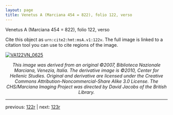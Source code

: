 ```yaml
---
layout: page
title: Venetus A (Marciana 454 = 822), folio 122, verso
---
```


Venetus A (Marciana 454 = 822), folio 122, verso

Cite this object as `urn:cite2:hmt:msA.v1:122v`.  The full image is linked to a citation tool you can use to cite regions of the image.

[![VA122VN_0625](http://www.homermultitext.org/iipsrv?IIIF=/project/homer/pyramidal/deepzoom/hmt/vaimg/2017a/VA122VN_0625.tif/full/800,/0/default.jpg)](http://www.homermultitext.org/ict2/?urn=urn:cite2:hmt:vaimg.2017a:VA122VN_0625) 

<p style="text-align: center; font-style: italic;">This image was derived from an original ©2007, Biblioteca Nazionale Marciana, Venezia, Italia. The derivative image is ©2010, Center for Hellenic Studies. Original and derivative are licensed under the Creative Commons Attribution-Noncommercial-Share Alike 3.0 License. The CHS/Marciana Imaging Project was directed by David Jacobs of the British Library.</p>

---

previous: [122r](../122r/) | next: [123r](../123r/)